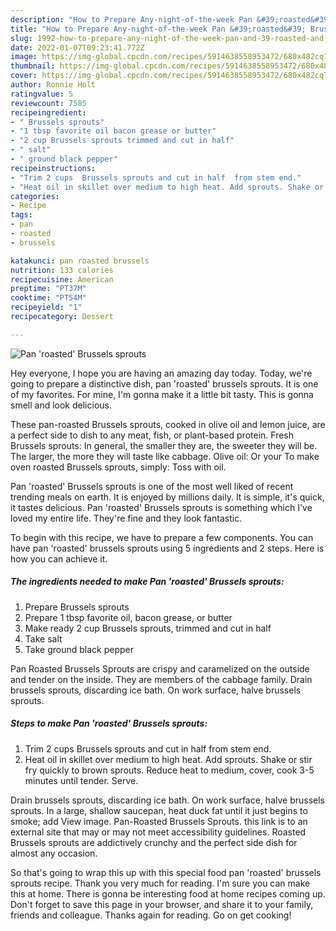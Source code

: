 ```yaml
---
description: "How to Prepare Any-night-of-the-week Pan &#39;roasted&#39; Brussels sprouts"
title: "How to Prepare Any-night-of-the-week Pan &#39;roasted&#39; Brussels sprouts"
slug: 1992-how-to-prepare-any-night-of-the-week-pan-and-39-roasted-and-39-brussels-sprouts
date: 2022-01-07T09:23:41.772Z
image: https://img-global.cpcdn.com/recipes/5914638558953472/680x482cq70/pan-roasted-brussels-sprouts-recipe-main-photo.jpg
thumbnail: https://img-global.cpcdn.com/recipes/5914638558953472/680x482cq70/pan-roasted-brussels-sprouts-recipe-main-photo.jpg
cover: https://img-global.cpcdn.com/recipes/5914638558953472/680x482cq70/pan-roasted-brussels-sprouts-recipe-main-photo.jpg
author: Ronnie Holt
ratingvalue: 5
reviewcount: 7585
recipeingredient:
- " Brussels sprouts"
- "1 tbsp favorite oil bacon grease or butter"
- "2 cup Brussels sprouts trimmed and cut in half"
- " salt"
- " ground black pepper"
recipeinstructions:
- "Trim 2 cups  Brussels sprouts and cut in half  from stem end."
- "Heat oil in skillet over medium to high heat. Add sprouts. Shake or stir fry quickly to brown sprouts. Reduce heat to medium, cover, cook 3-5 minutes until tender. Serve."
categories:
- Recipe
tags:
- pan
- roasted
- brussels

katakunci: pan roasted brussels 
nutrition: 133 calories
recipecuisine: American
preptime: "PT37M"
cooktime: "PT54M"
recipeyield: "1"
recipecategory: Dessert

---
```



![Pan 'roasted' Brussels sprouts](https://img-global.cpcdn.com/recipes/5914638558953472/680x482cq70/pan-roasted-brussels-sprouts-recipe-main-photo.jpg)

Hey everyone, I hope you are having an amazing day today. Today, we're going to prepare a distinctive dish, pan 'roasted' brussels sprouts. It is one of my favorites. For mine, I'm gonna make it a little bit tasty. This is gonna smell and look delicious.

These pan-roasted Brussels sprouts, cooked in olive oil and lemon juice, are a perfect side to dish to any meat, fish, or plant-based protein. Fresh Brussels sprouts: In general, the smaller they are, the sweeter they will be. The larger, the more they will taste like cabbage. Olive oil: Or your To make oven roasted Brussels sprouts, simply: Toss with oil.

Pan 'roasted' Brussels sprouts is one of the most well liked of recent trending meals on earth. It is enjoyed by millions daily. It is simple, it's quick, it tastes delicious. Pan 'roasted' Brussels sprouts is something which I've loved my entire life. They're fine and they look fantastic.


To begin with this recipe, we have to prepare a few components. You can have pan 'roasted' brussels sprouts using 5 ingredients and 2 steps. Here is how you can achieve it.

<!--inarticleads1-->

##### The ingredients needed to make Pan 'roasted' Brussels sprouts:

1. Prepare  Brussels sprouts
1. Prepare 1 tbsp favorite oil, bacon grease, or butter
1. Make ready 2 cup Brussels sprouts, trimmed and cut in half
1. Take  salt
1. Take  ground black pepper


Pan Roasted Brussels Sprouts are crispy and caramelized on the outside and tender on the inside. They are members of the cabbage family. Drain brussels sprouts, discarding ice bath. On work surface, halve brussels sprouts. 

<!--inarticleads2-->

##### Steps to make Pan 'roasted' Brussels sprouts:

1. Trim 2 cups  Brussels sprouts and cut in half  from stem end.
1. Heat oil in skillet over medium to high heat. Add sprouts. Shake or stir fry quickly to brown sprouts. Reduce heat to medium, cover, cook 3-5 minutes until tender. Serve.


Drain brussels sprouts, discarding ice bath. On work surface, halve brussels sprouts. In a large, shallow saucepan, heat duck fat until it just begins to smoke; add View image. Pan-Roasted Brussels Sprouts. this link is to an external site that may or may not meet accessibility guidelines. Roasted Brussels sprouts are addictively crunchy and the perfect side dish for almost any occasion. 

So that's going to wrap this up with this special food pan 'roasted' brussels sprouts recipe. Thank you very much for reading. I'm sure you can make this at home. There is gonna be interesting food at home recipes coming up. Don't forget to save this page in your browser, and share it to your family, friends and colleague. Thanks again for reading. Go on get cooking!
